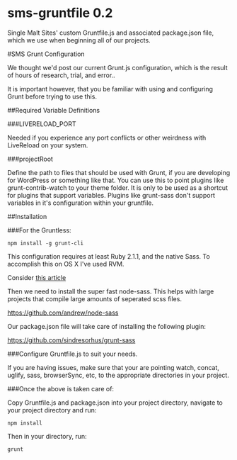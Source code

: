 sms-gruntfile 0.2
=================

Single Malt Sites' custom Gruntfile.js and associated package.json file, which we use when beginning all of our projects.

#SMS Grunt Configuration

We thought we'd post our current Grunt.js configuration, which is the result of hours of research, trial, and error..

It is important however, that you be familiar with using and configuring Grunt before trying to use this.

##Required Variable Definitions

###LIVERELOAD_PORT

Needed if you experience any port conflicts or other weirdness with LiveReload on your system.

###projectRoot

Define the path to files that should be used with Grunt, if you are developing for WordPress or something like that. You can use this to point plugins like grunt-contrib-watch to your theme folder. It is only to be used as a shortcut for plugins that support variables. Plugins like grunt-sass don't support variables in it's configuration within your gruntfile.

##Installation

###For the Gruntless:

	npm install -g grunt-cli

This configuration requires at least Ruby 2.1.1, and the native Sass. To accomplish this on OS X I've used RVM.

Consider [this article](http://rvm.io/rvm/install)

Then we need to install the super fast node-sass. This helps with large projects that compile large amounts of seperated scss files.

https://github.com/andrew/node-sass

Our package.json file will take care of installing the following plugin:

https://github.com/sindresorhus/grunt-sass

###Configure Gruntfile.js to suit your needs.	

If you are having issues, make sure that your are pointing watch, concat, uglify, sass, browserSync, etc, to the appropriate directories in your project.

###Once the above is taken care of:

Copy Gruntfile.js and package.json into your project directory, navigate to your project directory and run:

	npm install

Then in your directory, run:

	grunt
